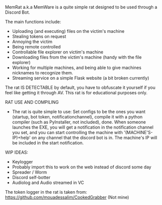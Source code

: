 MemRat a.k.a MemWare is a quite simple rat designed to be used through a Discord Bot. 

The main functions include:
 - Uploading (and executing) files on the victim's machine
 - Stealing tokens on request
 - Annoying the victim
 - Being remote controlled
 - Controllable file explorer on victim's machine 
 - Downloading files from the victim's machine (handy with the file explorer)
 - Working for multiple machines, and being able to give machines nicknames to recognize them.
 - Streaming service on a simple Flask website (a bit broken currently)
 
The rat IS DETECTABLE by default, you have to obfuscate it yourself if you feel like getting it through AV. This rat is for educational purposes only.

RAT USE AND COMPILING
 - The rat is quite simple to use: Set configs to be the ones you want (startup, bot token, notificationchannel), compile it with a python compiler (such as PyInstaller, not included), done. When someone launches the EXE, you will get a notification in the notification channel you set, and you can start controlling the machine with '(MACHINE'S-IP)+help' on any channel that the discord bot is in. The machine's IP will be included in the start notification.

WIP IDEAS:
 - Keylogger
 - Probably import this to work on the web instead of discord some day
 - Spreader / Worm
 - Discord self-botter
 - Audiolog and Audio streamed in VC


The token logger in the rat is taken from: https://github.com/mouadessalim/CookedGrabber (Not mine)

